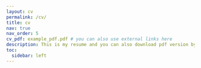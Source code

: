```yaml
---
layout: cv
permalink: /cv/
title: cv
nav: true
nav_order: 5
cv_pdf: example_pdf.pdf # you can also use external links here
description: This is my resume and you can also download pdf version by clicking PDF icon too.
toc:
  sidebar: left
---
```

